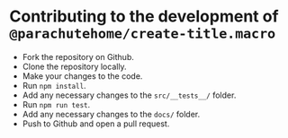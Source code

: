 # Contributing to the development of `@parachutehome/create-title.macro`

- Fork the repository on Github.
- Clone the repository locally.
- Make your changes to the code.
- Run `npm install`.
- Add any necessary changes to the `src/__tests__/` folder.
- Run `npm run test`.
- Add any necessary changes to the `docs/` folder.
- Push to Github and open a pull request.
